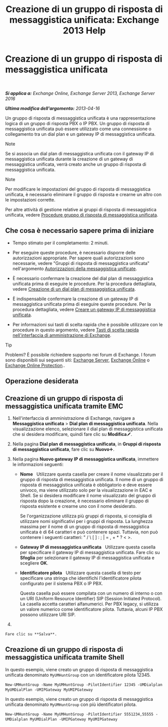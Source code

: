 ﻿---
title: 'Creazione di un gruppo di risposta di messaggistica unificata: Exchange 2013 Help'
TOCTitle: Creazione di un gruppo di risposta di messaggistica unificata
ms:assetid: 43ecb1ec-5f82-4516-9010-de8f954d3758
ms:mtpsurl: https://technet.microsoft.com/it-it/library/Aa997679(v=EXCHG.150)
ms:contentKeyID: 50555577
ms.date: 05/22/2018
mtps_version: v=EXCHG.150
f1_keywords:
- Microsoft.Exchange.Management.SnapIn.Esm.Servers.UnifiedMessaging.CreateUMHuntGroupWizardForm.CreateUMHuntGroupWizardPage1
ms.translationtype: MT
---

# Creazione di un gruppo di risposta di messaggistica unificata

 

_**Si applica a:** Exchange Online, Exchange Server 2013, Exchange Server 2016_

_**Ultima modifica dell'argomento:** 2013-04-16_

Un gruppo di risposta di messaggistica unificata è una rappresentazione logica di un gruppo di risposta PBX o IP PBX. Un gruppo di risposta di messaggistica unificata può essere utilizzato come una connessione o collegamento tra un dial plan e un gateway IP di messaggistica unificata.


> [!NOTE]
> Se si associa un dial plan di messaggistica unificata con il gateway IP di messaggistica unificata durante la creazione di un gateway di messaggistica unificata, verrà creato anche un gruppo di risposta di messaggistica unificata.




> [!NOTE]
> Per modificare le impostazioni del gruppo di risposta di messaggistica unificata, è necessario eliminare il gruppo di risposta e crearne un altro con le impostazioni corrette.



Per altre attività di gestione relative ai gruppi di risposta di messaggistica unificata, vedere [Procedure gruppo di risposta di messaggistica unificata](um-hunt-group-procedures-exchange-2013-help.md).

## Che cosa è necessario sapere prima di iniziare

  - Tempo stimato per il completamento: 2 minuti.

  - Per eseguire queste procedure, è necessario disporre delle autorizzazioni appropriate. Per sapere quali autorizzazioni sono necessarie, vedere "Gruppi di risposta di messaggistica unificata" nell'argomento [Autorizzazioni della messaggistica unificate](unified-messaging-permissions-exchange-2013-help.md).

  - È necessario confermare la creazione del dial plan di messaggistica unificata prima di eseguire le procedure. Per la procedura dettagliata, vedere [Creazione di un dial plan di messaggistica unificata](create-a-um-dial-plan-exchange-2013-help.md).

  - È indispensabile confermare la creazione di un gateway IP di messaggistica unificata prima di eseguire queste procedure. Per la procedura dettagliata, vedere [Creare un gateway IP di messaggistica unificata](create-a-um-ip-gateway-exchange-2013-help.md).

  - Per informazioni sui tasti di scelta rapida che è possibile utilizzare con le procedure in questo argomento, vedere [Tasti di scelta rapida nell'interfaccia di amministrazione di Exchange](keyboard-shortcuts-in-the-exchange-admin-center-exchange-online-protection-help.md).


> [!TIP]
> Problemi? È possibile richiedere supporto nei forum di Exchange. I forum sono disponibili sui seguenti siti: <A href="https://go.microsoft.com/fwlink/p/?linkid=60612">Exchange Server</A>, <A href="https://go.microsoft.com/fwlink/p/?linkid=267542">Exchange Online</A> o <A href="https://go.microsoft.com/fwlink/p/?linkid=285351">Exchange Online Protection</A>..



## Operazione desiderata

## Creazione di un gruppo di risposta di messaggistica unificata tramite EMC

1.  Nell'interfaccia di amministrazione di Exchange, navigare a **Messaggistica unificata** \> **Dial plan di messaggistica unificata**. Nella visualizzazione elenco, selezionare il dial plan di messaggistica unificata che si desidera modificare, quindi fare clic su **Modifica**![Icona Modifica](images/JJ218640.6f53ccb2-1f13-4c02-bea0-30690e6ea71d(EXCHG.150).gif "Icona Modifica").

2.  Nella pagina **Dial plan di messaggistica unificata**, in **Gruppi di risposta di messaggistica unificata**, fare clic su **Nuovo**![Icona Aggiungi](images/JJ218640.c1e75329-d6d7-4073-a27d-498590bbb558(EXCHG.150).gif "Icona Aggiungi").

3.  Nella pagina **Nuovo gateway IP di messaggistica unificata**, immettere le informazioni seguenti:
    
      - **Nome**   Utilizzare questa casella per creare il nome visualizzato per il gruppo di risposta di messaggistica unificata. Il nome di un gruppo di risposta di messaggistica unificata è obbligatorio e deve essere univoco, ma viene utilizzato solo per la visualizzazione in EAC e Shell. Se si desidera modificare il nome visualizzato del gruppo di risposta dopo la creazione, è necessario eliminare il gruppo di risposta esistente e crearne uno con il nome desiderato.
        
        Se l'organizzazione utilizza più gruppi di risposta, si consiglia di utilizzare nomi significativi per i gruppi di risposta. La lunghezza massima per il nome di un gruppo di risposta di messaggistica unificata è di 64 caratteri e può contenere spazi. Tuttavia, non può contenere i seguenti caratteri: " / \\ \[ \] : ; | = , + \* ? \< \>.
    
      - **Gateway IP di messaggistica unificata**   Utilizzare questa casella per specificare il gateway IP di messaggistica unificata. Fare clic su **Sfoglia** per selezionare il gateway IP di messaggistica unificata e scegliere **OK**.
    
      - **Identificatore pilota**   Utilizzare questa casella di testo per specificare una stringa che identifichi l'identificatore pilota configurato per il sistema PBX o IP PBX.
        
        Questa casella può essere compilata con un numero di interno o con un URI (Uniform Resource Identifier) SIP (Session Initiated Protocol). La casella accetta caratteri alfanumerici. Per PBX legacy, si utilizza un valore numerico come identificatore pilota. Tuttavia, alcuni IP PBX possono utilizzare URI SIP.

4.  
    
    Fare clic su **Salva**.

## Creazione di un gruppo di risposta di messaggistica unificata tramite Shell

In questo esempio, viene creato un gruppo di risposta di messaggistica unificata denominato `MyUMHuntGroup` con un identificatore pilota 12345.

    New-UMHuntGroup -Name MyUMHuntGroup -PilotIdentifier 12345 -UMDialplan MyUMDialPlan -UMIPGateway MyUMIPGateway

In questo esempio, viene creato un gruppo di risposta di messaggistica unificata denominato `MyUMHuntGroup` con più identificatori pilota.

    New-UMHuntGroup -Name MyUMHuntGroup -PilotIdentifier 5551234,55555 -UMDialplan MyUMDialPlan -UMIPGateway MyUMIPGateway


